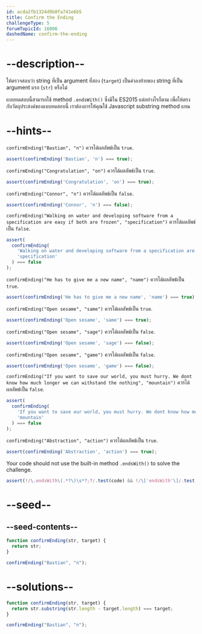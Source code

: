 ```yaml
---
id: acda2fb1324d9b0fa741e6b5
title: Confirm the Ending
challengeType: 5
forumTopicId: 16006
dashedName: confirm-the-ending
---
```


# --description--
ให้ตรวจสอบว่า string ที่เป็น argument ที่สอง (`target`) เป็นคำลงท้ายของ string ที่เป็น argument แรก (`str`) หรือไม่

แบบทดสอบนี้สามารถใช้ method `.endsWith()` ซึ่งมีใน ES2015 แต่อย่างไรก็ตาม เพื่อให้ตรงกับวัตถุประสงค์ของแบบทดสอบนี้ เราต้องการให้คุณใช้ Javascript substring method แทน

# --hints--

`confirmEnding("Bastian", "n")` ควรได้ผลลัพธ์เป็น `true`.

```js
assert(confirmEnding('Bastian', 'n') === true);
```

`confirmEnding("Congratulation", "on")` ควรได้ผลลัพธ์เป็น `true`.

```js
assert(confirmEnding('Congratulation', 'on') === true);
```

`confirmEnding("Connor", "n")` ควรได้ผลลัพธ์เป็น `false`.

```js
assert(confirmEnding('Connor', 'n') === false);
```

`confirmEnding("Walking on water and developing software from a specification are easy if both are frozen", "specification")` ควรได้ผลลัพธ์เป็น `false`.

```js
assert(
  confirmEnding(
    'Walking on water and developing software from a specification are easy if both are frozen',
    'specification'
  ) === false
);
```

`confirmEnding("He has to give me a new name", "name")` ควรได้ผลลัพธ์เป็น `true`.

```js
assert(confirmEnding('He has to give me a new name', 'name') === true);
```

`confirmEnding("Open sesame", "same")` ควรได้ผลลัพธ์เป็น `true`.

```js
assert(confirmEnding('Open sesame', 'same') === true);
```

`confirmEnding("Open sesame", "sage")` ควรได้ผลลัพธ์เป็น `false`.

```js
assert(confirmEnding('Open sesame', 'sage') === false);
```

`confirmEnding("Open sesame", "game")` ควรได้ผลลัพธ์เป็น `false`.

```js
assert(confirmEnding('Open sesame', 'game') === false);
```

`confirmEnding("If you want to save our world, you must hurry. We dont know how much longer we can withstand the nothing", "mountain")` ควรได้ผลลัพธ์เป็น `false`.

```js
assert(
  confirmEnding(
    'If you want to save our world, you must hurry. We dont know how much longer we can withstand the nothing',
    'mountain'
  ) === false
);
```

`confirmEnding("Abstraction", "action")` ควรได้ผลลัพธ์เป็น `true`.

```js
assert(confirmEnding('Abstraction', 'action') === true);
```

Your code should not use the built-in method `.endsWith()` to solve the challenge.

```js
assert(!/\.endsWith\(.*?\)\s*?;?/.test(code) && !/\['endsWith'\]/.test(code));
```

# --seed--

## --seed-contents--

```js
function confirmEnding(str, target) {
  return str;
}

confirmEnding("Bastian", "n");
```

# --solutions--

```js
function confirmEnding(str, target) {
  return str.substring(str.length - target.length) === target;
}

confirmEnding("Bastian", "n");
```
